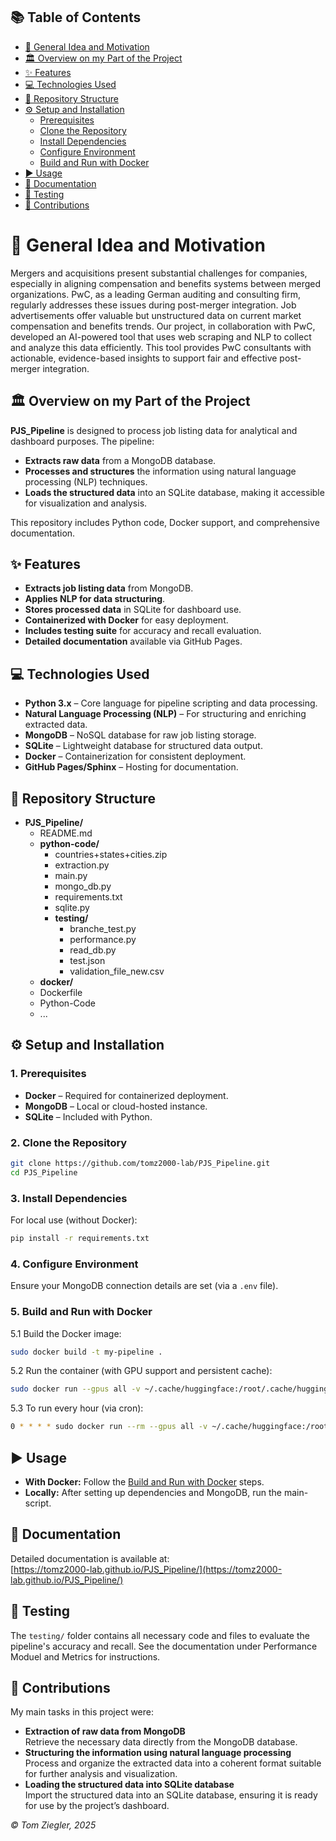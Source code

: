 ## 📚 Table of Contents

- [🏃 General Idea and Motivation](#-general-idea-and-motivation)
- [🏛️ Overview on my Part of the Project](#-overview-on-my-part-of-the-project)
- [✨ Features](#-features)
- [💻 Technologies Used](#-technologies-used)
- [📁 Repository Structure](#-repository-structure)
- [⚙️ Setup and Installation](#-setup-and-installation)
  - [Prerequisites](#prerequisites)
  - [Clone the Repository](#clone-the-repository)
  - [Install Dependencies](#install-dependencies)
  - [Configure Environment](#configure-environment)
  - [Build and Run with Docker](#build-and-run-with-docker)
- [▶️ Usage](#-usage)
- [📄 Documentation](#-documentation)
- [🧪 Testing](#-testing)
- [👥 Contributions](#-contributions)



# 🏃 General Idea and Motivation

Mergers and acquisitions present substantial challenges for companies, especially in aligning compensation and benefits systems between merged organizations. PwC, as a leading German auditing and consulting firm, regularly addresses these issues during post-merger integration. Job advertisements offer valuable but unstructured data on current market compensation and benefits trends. Our project, in collaboration with PwC, developed an AI-powered tool that uses web scraping and NLP to collect and analyze this data efficiently. This tool provides PwC consultants with actionable, evidence-based insights to support fair and effective post-merger integration.



## 🏛️ Overview on my Part of the Project

**PJS_Pipeline** is designed to process job listing data for analytical and dashboard purposes. The pipeline:

- **Extracts raw data** from a MongoDB database.
- **Processes and structures** the information using natural language processing (NLP) techniques.
- **Loads the structured data** into an SQLite database, making it accessible for visualization and analysis.

This repository includes Python code, Docker support, and comprehensive documentation.



## ✨ Features

- **Extracts job listing data** from MongoDB.
- **Applies NLP for data structuring**.
- **Stores processed data** in SQLite for dashboard use.
- **Containerized with Docker** for easy deployment.
- **Includes testing suite** for accuracy and recall evaluation.
- **Detailed documentation** available via GitHub Pages.



## 💻 Technologies Used

- **Python 3.x** – Core language for pipeline scripting and data processing.
- **Natural Language Processing (NLP)** – For structuring and enriching extracted data.
- **MongoDB** – NoSQL database for raw job listing storage.
- **SQLite** – Lightweight database for structured data output.
- **Docker** – Containerization for consistent deployment.
- **GitHub Pages/Sphinx** – Hosting for documentation.



## 📁 Repository Structure

- **PJS_Pipeline/**
  - README.md
  - **python-code/**
    - countries+states+cities.zip
    - extraction.py
    - main.py
    - mongo_db.py
    - requirements.txt
    - sqlite.py
    - **testing/**
         - branche_test.py
         - performance.py
         - read_db.py
         - test.json
         - validation_file_new.csv
  - **docker/**
   - Dockerfile
   - Python-Code
   - ...



## ⚙️ Setup and Installation

### 1. Prerequisites

- **Docker** – Required for containerized deployment.
- **MongoDB** – Local or cloud-hosted instance.
- **SQLite** – Included with Python.

### 2. Clone the Repository

```bash
git clone https://github.com/tomz2000-lab/PJS_Pipeline.git
cd PJS_Pipeline
```

### 3. Install Dependencies

For local use (without Docker):

```bash
pip install -r requirements.txt
```

### 4. Configure Environment

Ensure your MongoDB connection details are set (via a `.env` file).


### 5. Build and Run with Docker

5.1 Build the Docker image:

```bash
sudo docker build -t my-pipeline .
```

5.2 Run the container (with GPU support and persistent cache):

```bash
sudo docker run --gpus all -v ~/.cache/huggingface:/root/.cache/huggingface -v ~/docker-data/sqlite:/app/data my-pipeline
```


5.3 To run every hour (via cron):

```bash
0 * * * * sudo docker run --rm --gpus all -v ~/.cache/huggingface:/root/.cache/huggingface -v ~/docker-data/sqlite:/app/data my-pipeline
```



## ▶️ Usage

- **With Docker:** Follow the [Build and Run with Docker](#build-and-run-with-docker) steps.
- **Locally:** After setting up dependencies and MongoDB, run the main-script.



## 📄 Documentation

Detailed documentation is available at:  
[https://tomz2000-lab.github.io/PJS_Pipeline/](https://tomz2000-lab.github.io/PJS_Pipeline/)



## 🧪 Testing

The `testing/` folder contains all necessary code and files to evaluate the pipeline's accuracy and recall. See the documentation under Performance Moduel and Metrics for instructions.



## 👥 Contributions

My main tasks in this project were:

- **Extraction of raw data from MongoDB**  
  Retrieve the necessary data directly from the MongoDB database.
- **Structuring the information using natural language processing**  
  Process and organize the extracted data into a coherent format suitable for further analysis and visualization.
- **Loading the structured data into SQLite database**  
  Import the structured data into an SQLite database, ensuring it is ready for use by the project’s dashboard.



*© Tom Ziegler, 2025*
